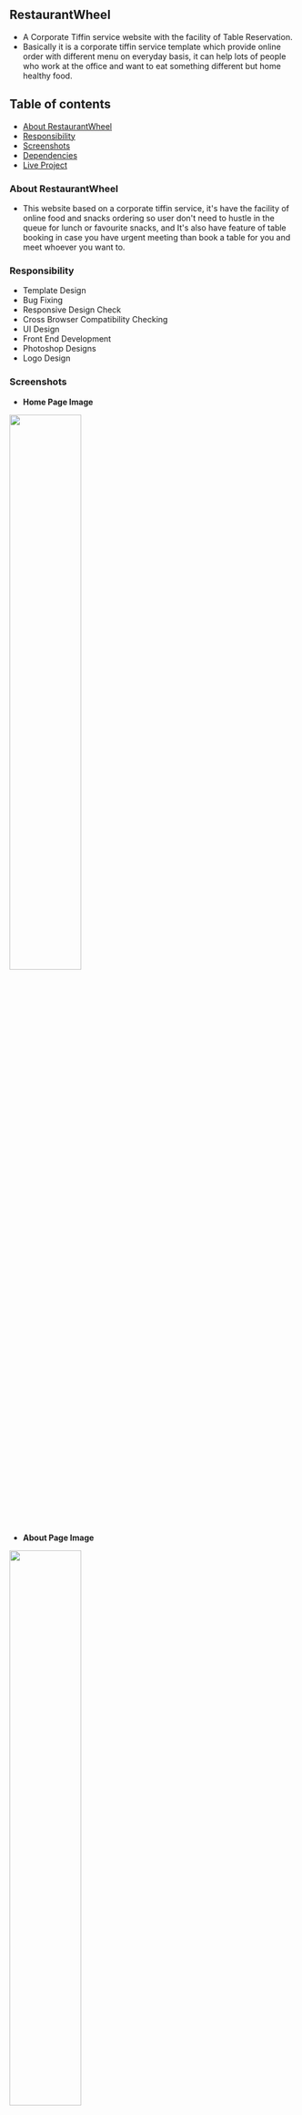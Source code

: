 ## RestaurantWheel
- A Corporate Tiffin service website with the facility of Table Reservation.
- Basically it is a corporate tiffin service template which provide online order with different menu on everyday basis, it can help lots of people who work at the office and want to eat something different but home healthy food.

## Table of contents
- [About RestaurantWheel](#about-restaurantwheel)
- [Responsibility](#responsibility)
- [Screenshots](#screenshots)
- [Dependencies](#dependencies)
- [Live Project](#live-project)

### About RestaurantWheel
- This website based on a corporate tiffin service, it's have the facility of online food and snacks ordering so user don't need to hustle in the queue for lunch or favourite snacks, and It's also have feature of table booking in case you have urgent meeting than book a table for you and meet whoever you want to.

### Responsibility
- Template Design
- Bug Fixing
- Responsive Design Check
- Cross Browser Compatibility Checking
- UI Design
- Front End Development
- Photoshop Designs
- Logo Design

### Screenshots

- **Home Page Image** 
<img src="https://github.com/pras75299/RestaurantWheel/blob/master/screenshots/index.png" width="50%" height="50%"/>

- **About Page Image** 
<img src="https://github.com/pras75299/RestaurantWheel/blob/master/screenshots/about.png" width="50%" height="50%"/>

- **Contact Page Image** 
<img src="https://github.com/pras75299/RestaurantWheel/blob/master/screenshots/contact.png" width="50%" height="50%"/>

- **Cart Page Image** 
<img src="https://github.com/pras75299/RestaurantWheel/blob/master/screenshots/cart.png" width="50%" height="50%"/>

- **Checkout Page Image** 
<img src="https://github.com/pras75299/RestaurantWheel/blob/master/screenshots/checkout.png" width="50%" height="50%"/>

- **Booktable Page Image** 
<img src="https://github.com/pras75299/RestaurantWheel/blob/master/screenshots/booktable.png" width="50%" height="50%"/>

- **Gallery Page Image** 
<img src="https://github.com/pras75299/RestaurantWheel/blob/master/screenshots/gallery.png" width="50%" height="50%"/>

- **Ordernow Page Image** 
<img src="https://github.com/pras75299/RestaurantWheel/blob/master/screenshots/ordernow.png" width="50%" height="50%"/>

- **Signin Page Image** 
<img src="https://github.com/pras75299/RestaurantWheel/blob/master/screenshots/sign.png" width="50%" height="50%"/>

- **Snacks Page Image** 
<img src="https://github.com/pras75299/RestaurantWheel/blob/master/screenshots/snack.png" width="50%" height="50%"/>


### Dependencies

- [Jquery](https://code.jquery.com/jquery-3.2.1.min.js) <br/>
- [Bootstrap 3.3](https://getbootstrap.com/docs/3.3/) <br/>
- [Owl carousel](https://owlcarousel2.github.io/OwlCarousel2/demos/responsive.html) <br/>
- [Wow Js](http://mynameismatthieu.com/WOW/) <br/>

## Live Project
- [Restaurant Wheel](https://pras75299.github.io/RestaurantWheel/)










